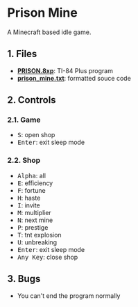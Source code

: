 # Prison Mine

A Minecraft based idle game.

## 1. Files

- [**PRISON.8xp**](PRISON.8xp): TI-84 Plus program
- [**prison_mine.txt**](prison_mine.txt): formatted souce code

## 2. Controls

### 2.1. Game

- <kbd>S</kbd>: open shop
- <kbd>Enter</kbd>: exit sleep mode

### 2.2. Shop

- <kbd>Alpha</kbd>: all
- <kbd>E</kbd>: efficiency
- <kbd>F</kbd>: fortune
- <kbd>H</kbd>: haste
- <kbd>I</kbd>: invite
- <kbd>M</kbd>: multiplier
- <kbd>N</kbd>: next mine
- <kbd>P</kbd>: prestige
- <kbd>T</kbd>: tnt explosion
- <kbd>U</kbd>: unbreaking
- <kbd>Enter</kbd>: exit sleep mode
- <kbd>Any Key</kbd>: close shop

## 3. Bugs

- You can't end the program normally